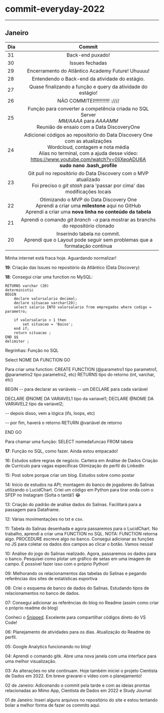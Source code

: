 # commit-everyday-2022
---
## Janeiro


| Dia      | Commit |
|----------|:--------------:|
|31|Back-end puxado!|
|30|Issues fechadas|
|29|Encerramento do Atlântico Academy Future! Uhuuuu!|
|28|Entendendo o Back-end da atividade do estágio.|
|27|Quase finalizando a função e query da atividade do estágio!|
|26|NÃO COMMITEI!!!!!!!!!!! :////|
|25|Função para converter a competência criada no SQL Server<br>*MM/AAAA* para *AAAAMM*<br>Reunião de ensaio com a Data DiscoveryOne|
|24|Adicionei códigos ao repositório do Data Discovery One com as atualizações<br>Wordcloud, contagem e nota média<br>Alias no terminal, com a ajuda desse vídeo:<br>https://www.youtube.com/watch?v=0liXeoADU6A<br>**sudo nano .bash_profile**| 
|23|Git pull no repositório do Data Discovery com o MVP atualizado<br>Foi preciso o *git stash* para 'passar por cima' das modificações locais|
|22|Otimizando o MVP do Data Discovery One<br>Aprendi a criar uma **milestone** aqui no GitHub<br>Aprendi a criar uma **nova linha no conteúdo da tabela**|
|21|Aprendi o comando *git branch -a* para mostrar as branchs do repositório clonado| 
|20       | Inserindo tabela no commit.<br>Aprendi que o Layout pode seguir sem problemas que a formatação continua|

Minha internet está fraca hoje. Aguardando normalizar!


**19**: Criação das Issues no repositório da Atlântico (Data Discovery)

**18**: Consegui criar uma function no MySQL:
```CREATE function fcVerificarSalario(parametro decimal)
RETURNS varchar (20)
deterministic
BEGIN
	declare valorsalario decimal;
	declare situacao varchar(20);
	select salario INTO valorsalario from empregados where codigo = parametro;

	if valorsalario > 1 then
		set situacao = 'Baixo';
	end if;
	return situacao ;	
END $$
delimiter ;
```

Regrinhas:
Função no SQL


Select NOME DA FUNCTION
GO

Para criar uma function:
CREATE FUNCTION (@parametro1 tipo parametro1, @parametro2 tipo parametro2, etc)
RETURNS tipo do retorno (int, varchar, etc)

BEGIN
-- para declarar as variáveis
-- um DECLARE para cada variável

DECLARE @NOME DA VARIAVEL1 tipo da variavel1;
DECLARE @NOME DA VARIAVEL2 tipo da variavel2;

-- depois disso, vem a lógica (ifs, loops, etc)

-- por fim, haverá o retorno
RETURN @variável de retorno

END
GO

Para chamar uma função:
SELECT nomedafuncao FROM tabela


**17**: Função no SQL, como fazer. Ainda estou empacado!


16: Estudos sobre regras de negócio.
Carteira em Análise de Dados
Criação de Currículo para vagas específicas
Otimização do perfil do LinkedIn

15: Post sobre porque criar um blog. Estudos sobre como postar

14: Início de estudos na API; montagem do banco de jogadores do Salinas utilizando o LucidChart.
Criei um código em Python para tirar onda com o SFEP no Instagram (Solta o tantã!) 😂

13: Criação do padrão de análise dados do Salinas. Facilitará para a passagem para Dataframe.

12: Várias movimentações no txt e csv.

11: Tabela do Salinas desenhada e agora passaremos para o LucidChart.
No trabalho, aprendi a criar uma FUNCTION no SQL.
NOTA: FUNCTION retorna algo.
PROCEDURE escreve algo no banco.
Consegui adicionar as funções no JS para coletar os dados dos campos ao clicar o botão. Vamos nessa!

10: Análise do jogo do Salinas realizado. Agora, passaremos os dados para o banco. Pesquisei como plotar um gráfico de setas em uma imagem de campo.
É possível fazer isso com o próprio Python!

09: 
Melhorando os relacionamentos das tabelas do Salinas e pegando referências dos sites de estatísticas esportiva

08: Criei o esquema de banco de dados do Salinas. Estudando tipos de relacionamentos no banco de dados.

07: Consegui adicionar as referências do blog no Readme (assim como criar o próprio readme do blog)

Conheci o [Snipped](https://github.com/jeffersonlicet/snipped/). Excelente para compartilhar códigos direto do VS Code!

06: Planejamento de atividades para os dias. Atualização do Readme do perfil.

05: Google Analytics funcionando no blog!

04: Aprendi o comando gitk. Abre uma nova janela com uma interface para uma melhor visualização.

03: As alterações no site continuam. Hoje também iniciei o projeto Cientista de Dados em 2022. Em breve gravarei o vídeo com o planejamento!

02 de Janeiro: Adiconando o commit pela tarde e com as ideias prontas relacionadas ao Mimo App, Cientista de Dados em 2022 e Study Journal

01 de Janeiro: Inseri alguns arquivos no repositório do site e estou tentando bolar a melhor forma de fazer os commits aqui.

